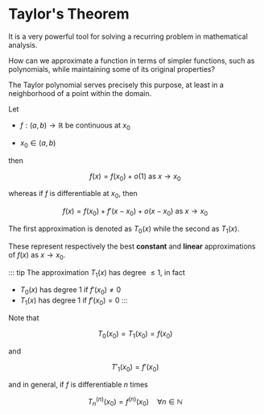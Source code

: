 # Taylor's Theorem

It is a very powerful tool for solving a recurring problem in mathematical analysis.

How can we approximate a function in terms of simpler functions, such as polynomials, while maintaining some of its original properties?

The Taylor polynomial serves precisely this purpose, at least in a neighborhood of a point within the domain.

Let

- $f: (a, b) \to \mathbb{R}$ be continuous at $x_0$

- $x_0 \in (a, b)$

then

$$
f(x) = f(x_0) + o(1) \text{ as } x \to x_0
$$

whereas if $f$ is differentiable at $x_0$, then

$$
f(x) = f(x_0) + f'(x - x_0) + o(x - x_0) \text{ as } x \to x_0
$$

The first approximation is denoted as $T_0(x)$ while the second as $T_1(x)$.

These represent respectively the best **constant** and **linear** approximations of $f(x)$ as $x \to x_0$.

::: tip
The approximation $T_1(x)$ has degree $\leq 1$, in fact

- $T_0(x)$ has degree $1$ if $f'(x_0) \neq 0$
- $T_1(x)$ has degree $1$ if $f'(x_0) = 0$
:::

Note that

$$
T_0(x_0) = T_1(x_0) = f(x_0)
$$

and

$$
T'_1(x_0) = f'(x_0)
$$

and in general, if $f$ is differentiable $n$ times

$$
T^{(n)}_n(x_0) = f^{(n)}(x_0) \quad \forall n \in \mathbb{N}
$$